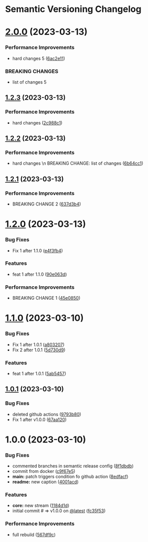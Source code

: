 # Semantic Versioning Changelog

# [2.0.0](https://github.com/shampoon/semantic-release/compare/v1.2.3...v2.0.0) (2023-03-13)


### Performance Improvements

* hard changes 5 ([6ac2e11](https://github.com/shampoon/semantic-release/commit/6ac2e11d6a67d6331bb61b73413a913b51a4d546))


### BREAKING CHANGES

* list of changes 5

## [1.2.3](https://github.com/shampoon/semantic-release/compare/v1.2.2...v1.2.3) (2023-03-13)


### Performance Improvements

* hard changes ([2c988c1](https://github.com/shampoon/semantic-release/commit/2c988c15f7aebb979c15c6118f957280cf2aae3c))

## [1.2.2](https://github.com/shampoon/semantic-release/compare/v1.2.1...v1.2.2) (2023-03-13)


### Performance Improvements

* hard changes \n BREAKING CHANGE: list of changes ([6b64cc1](https://github.com/shampoon/semantic-release/commit/6b64cc1d385633539c0298fe33abbabaa81b9428))

## [1.2.1](https://github.com/shampoon/semantic-release/compare/v1.2.0...v1.2.1) (2023-03-13)


### Performance Improvements

* BREAKING CHANGE 2 ([637d3b4](https://github.com/shampoon/semantic-release/commit/637d3b4c318a3451c0201fcc674054a8e336515a))

# [1.2.0](https://github.com/shampoon/semantic-release/compare/v1.1.0...v1.2.0) (2023-03-13)


### Bug Fixes

* Fix 1 after 1.1.0 ([e4f3fb4](https://github.com/shampoon/semantic-release/commit/e4f3fb4edc17561c4ac7956a8851d52859752157))


### Features

* feat 1 after 1.1.0 ([90e063d](https://github.com/shampoon/semantic-release/commit/90e063d863503b7ad9aa645a75238fcdcdf61d8d))


### Performance Improvements

* BREAKING CHANGE 1 ([45e0850](https://github.com/shampoon/semantic-release/commit/45e08503d0abe0af080c54492f7066289f397cc5))

# [1.1.0](https://github.com/shampoon/semantic-release/compare/v1.0.1...v1.1.0) (2023-03-10)


### Bug Fixes

* Fix 1 after 1.0.1 ([a803207](https://github.com/shampoon/semantic-release/commit/a80320749e6ef644a6f8b863f32c7b5690ade301))
* Fix 2 after 1.0.1 ([5d730d9](https://github.com/shampoon/semantic-release/commit/5d730d911a10238af163c0dfd214be4463e686d2))


### Features

* feat 1 after 1.0.1 ([5ab5457](https://github.com/shampoon/semantic-release/commit/5ab5457509efdc2bcfad61f3d2c0f422f50474c6))

## [1.0.1](https://github.com/shampoon/semantic-release/compare/v1.0.0...v1.0.1) (2023-03-10)


### Bug Fixes

* deleted github actions ([9793b80](https://github.com/shampoon/semantic-release/commit/9793b80edc9ee413df542ca2e9e7d1f69b08b00f))
* Fix 1 after v1.0.0 ([67aa120](https://github.com/shampoon/semantic-release/commit/67aa1202683fd59b4e646ff7fd792e7a5369b8f2))

# 1.0.0 (2023-03-10)


### Bug Fixes

* commented branches in semantic release config ([8f1dbdb](https://github.com/shampoon/semantic-release/commit/8f1dbdbe0b657934d66c399422500989a3344c31))
* commit from docker ([c9f67e5](https://github.com/shampoon/semantic-release/commit/c9f67e59cd9bd9db5f8e4b07a0d71a4eb27532d5))
* **main:** patch triggers condition fo github action ([8edfacf](https://github.com/shampoon/semantic-release/commit/8edfacf6d39ec15f19ad84f59cf872ff920f069c))
* **readme:** new caption ([4001acd](https://github.com/shampoon/semantic-release/commit/4001acda288e163e885689e2253fac5254626d7c))


### Features

* **core:** new stream ([1184d1d](https://github.com/shampoon/semantic-release/commit/1184d1da9eff392a5d401a860730c169352f6cf4))
* initial commit # => v1.0.0 on [@latest](https://github.com/latest) ([fc35f53](https://github.com/shampoon/semantic-release/commit/fc35f53124ccdb27f33f2fd4ce4824b76bc290c6))


### Performance Improvements

* full rebuild ([567df9c](https://github.com/shampoon/semantic-release/commit/567df9c5319fa7b543d4b3a0977b06582a093c3a))
